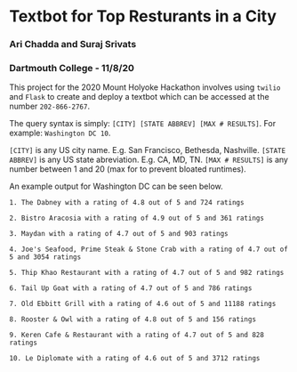 # Textbot for Top Resturants in a City 
### Ari Chadda and Suraj Srivats 
### Dartmouth College - 11/8/20

This project for the 2020 Mount Holyoke Hackathon involves using `twilio` and `Flask` to create and deploy a textbot which can be accessed at the number `202-866-2767`. 

The query syntax is simply: `[CITY] [STATE ABBREV] [MAX # RESULTS]`. For example: `Washington DC 10`. 

`[CITY]` is any US city name. E.g. San Francisco, Bethesda, Nashville.
`[STATE ABBREV]` is any US state abreviation. E.g. CA, MD, TN.
`[MAX # RESULTS]` is any number between 1 and 20 (max for to prevent bloated runtimes). 

An example output for Washington DC can be seen below. 
```
1. The Dabney with a rating of 4.8 out of 5 and 724 ratings

2. Bistro Aracosia with a rating of 4.9 out of 5 and 361 ratings

3. Maydan with a rating of 4.7 out of 5 and 903 ratings

4. Joe's Seafood, Prime Steak & Stone Crab with a rating of 4.7 out of 5 and 3054 ratings

5. Thip Khao Restaurant with a rating of 4.7 out of 5 and 982 ratings

6. Tail Up Goat with a rating of 4.7 out of 5 and 786 ratings

7. Old Ebbitt Grill with a rating of 4.6 out of 5 and 11188 ratings

8. Rooster & Owl with a rating of 4.8 out of 5 and 156 ratings

9. Keren Cafe & Restaurant with a rating of 4.7 out of 5 and 828 ratings

10. Le Diplomate with a rating of 4.6 out of 5 and 3712 ratings
```
